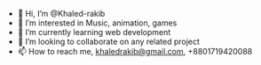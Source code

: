 - 👋 Hi, I’m @Khaled-rakib
- 👀 I’m interested in Music, animation, games
- 🌱 I’m currently learning web development 
- 💞️ I’m looking to collaborate on any related project 
- 📫 How to reach me, khaledrakib@gmail.com,
+8801719420088

<!---
Khaled-rakib/Khaled-rakib is a ✨ special ✨ repository because its `README.md` (this file) appears on your GitHub profile.
You can click the Preview link to take a look at your changes.
--->
